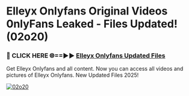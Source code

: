 # Elleyx Onlyfans Original Videos 0nlyFans Leaked - Files Updated! (02o20)

<h3>🔴 CLICK HERE 🌐==►► <a href="https://tinyurl.com/2m67pmp6" rel="nofollow">Elleyx Onlyfans Updated Files</a></h3>

Get Elleyx Onlyfans and all content. Now you can access all videos and pictures of Elleyx Onlyfans. New Updated Files 2025!

[![02o20](https://i.imgur.com/H4QAA4z.gif)](https://tinyurl.com/2m67pmp6)